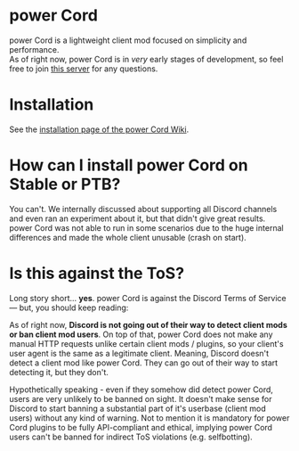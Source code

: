 # power Cord
power Cord is a lightweight client mod focused on simplicity and performance.  
As of right now, power Cord is in *very* early stages of development, so feel free to join [this server](https://discord.gg/gs4ZMbBfCh) for any questions.

# Installation
See the [installation page of the power Cord Wiki](https://github.com/powercord-org/power-Cord/wiki/Installation).

# How can I install power Cord on Stable or PTB?
You can't. We internally discussed about supporting all Discord channels and even ran an experiment about it, but that didn't give great results.
power Cord was not able to run in some scenarios due to the huge internal differences and made the whole client unusable (crash on start).

# Is this against the ToS?
Long story short... __yes__. power Cord is against the Discord Terms of Service — but, you should keep reading:  

As of right now, __Discord is not going out of their way to detect client mods or ban client mod users__. On top of that, power Cord does not make any manual HTTP requests unlike certain client mods / plugins, so your client's user agent is the same as a legitimate client. Meaning, Discord doesn't detect a client mod like power Cord. They can go out of their way to start detecting it, but they don't.  

Hypothetically speaking - even if they somehow did detect power Cord, users are very unlikely to be banned on sight. It doesn't make sense for Discord to start banning a substantial part of it's userbase (client mod users) without any kind of warning. Not to mention it is mandatory for power Cord plugins to be fully API-compliant and ethical, implying power Cord users can't be banned for indirect ToS violations (e.g. selfbotting).
